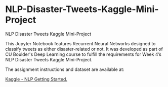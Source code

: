 # NLP-Disaster-Tweets-Kaggle-Mini-Project
NLP Disaster Tweets Kaggle Mini-Project

This Jupyter Notebook features Recurrent Neural Networks designed to classify tweets as either disaster-related or not. 
It was developed as part of CU Boulder's Deep Learning course to fulfill the requirements for Week 4’s NLP Disaster Tweets Kaggle Mini-Project. 

The assignment instructions and dataset are available at: 

[Kaggle - NLP Getting Started.](https://www.kaggle.com/competitions/nlp-getting-started/overview)

